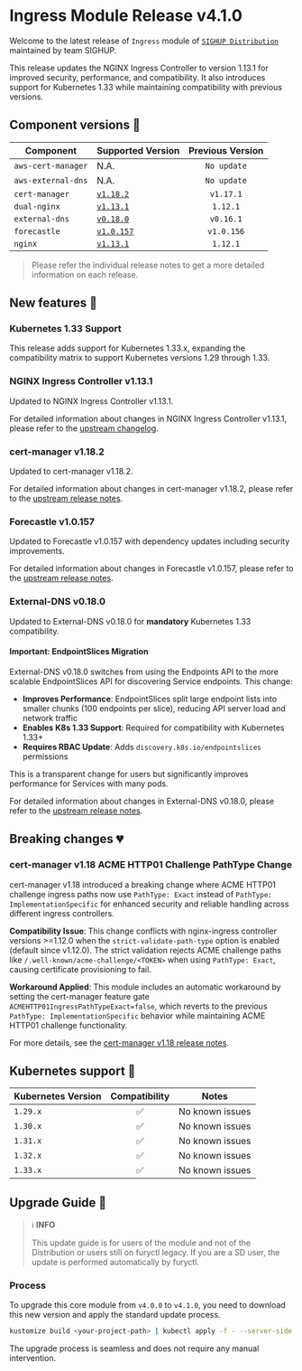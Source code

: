 # Ingress Module Release v4.1.0


Welcome to the latest release of `Ingress` module of [`SIGHUP Distribution`](https://github.com/sighupio/fury-distribution) maintained by team SIGHUP.

This release updates the NGINX Ingress Controller to version 1.13.1 for improved security, performance, and compatibility. It also introduces support for Kubernetes 1.33 while maintaining compatibility with previous versions.

## Component versions 🚢

| Component          | Supported Version                                                                        | Previous Version |
| ------------------ | ---------------------------------------------------------------------------------------- | :--------------: |
| `aws-cert-manager` | N.A.                                                                                     |   `No update`    |
| `aws-external-dns` | N.A.                                                                                     |   `No update`    |
| `cert-manager`     | [`v1.18.2`](https://cert-manager.io/docs/releases/release-notes/release-notes-1.18/)     |   `v1.17.1`      |
| `dual-nginx`       | [`v1.13.1`](https://github.com/kubernetes/ingress-nginx/releases/tag/controller-v1.13.1) |     `1.12.1`     |
| `external-dns`     | [`v0.18.0`](https://github.com/kubernetes-sigs/external-dns/releases/tag/v0.18.0)        |   `v0.16.1`    |
| `forecastle`       | [`v1.0.157`](https://github.com/stakater/Forecastle/releases/tag/v1.0.157)               |   `v1.0.156`    |
| `nginx`            | [`v1.13.1`](https://github.com/kubernetes/ingress-nginx/releases/tag/controller-v1.13.1) |     `1.12.1`     |

> Please refer the individual release notes to get a more detailed information on each release.

## New features 🎉

### Kubernetes 1.33 Support

This release adds support for Kubernetes 1.33.x, expanding the compatibility matrix to support Kubernetes versions 1.29 through 1.33.

### NGINX Ingress Controller v1.13.1

Updated to NGINX Ingress Controller v1.13.1.

For detailed information about changes in NGINX Ingress Controller v1.13.1, please refer to the [upstream changelog](https://github.com/kubernetes/ingress-nginx/blob/main/changelog/controller-1.13.1.md).

### cert-manager v1.18.2

Updated to cert-manager v1.18.2.

For detailed information about changes in cert-manager v1.18.2, please refer to the [upstream release notes](https://cert-manager.io/docs/releases/release-notes/release-notes-1.18/).

### Forecastle v1.0.157

Updated to Forecastle v1.0.157 with dependency updates including security improvements.

For detailed information about changes in Forecastle v1.0.157, please refer to the [upstream release notes](https://github.com/stakater/Forecastle/releases/tag/v1.0.157).


### External-DNS v0.18.0

Updated to External-DNS v0.18.0 for **mandatory** Kubernetes 1.33 compatibility.

#### Important: EndpointSlices Migration

External-DNS v0.18.0 switches from using the Endpoints API to the more scalable EndpointSlices API for discovering Service endpoints. This change:
- **Improves Performance**: EndpointSlices split large endpoint lists into smaller chunks (100 endpoints per slice), reducing API server load and network traffic
- **Enables K8s 1.33 Support**: Required for compatibility with Kubernetes 1.33+
- **Requires RBAC Update**: Adds `discovery.k8s.io/endpointslices` permissions

This is a transparent change for users but significantly improves performance for Services with many pods.

For detailed information about changes in External-DNS v0.18.0, please refer to the [upstream release notes](https://github.com/kubernetes-sigs/external-dns/releases/tag/v0.18.0).


## Breaking changes 💔

### cert-manager v1.18 ACME HTTP01 Challenge PathType Change

cert-manager v1.18 introduced a breaking change where ACME HTTP01 challenge ingress paths now use `PathType: Exact` instead of `PathType: ImplementationSpecific` for enhanced security and reliable handling across different ingress controllers.

**Compatibility Issue**: This change conflicts with nginx-ingress controller versions >=1.12.0 when the `strict-validate-path-type` option is enabled (default since v1.12.0). The strict validation rejects ACME challenge paths like `/.well-known/acme-challenge/<TOKEN>` when using `PathType: Exact`, causing certificate provisioning to fail.

**Workaround Applied**: This module includes an automatic workaround by setting the cert-manager feature gate `ACMEHTTP01IngressPathTypeExact=false`, which reverts to the previous `PathType: ImplementationSpecific` behavior while maintaining ACME HTTP01 challenge functionality.

For more details, see the [cert-manager v1.18 release notes](https://cert-manager.io/docs/releases/release-notes/release-notes-1.18/#acme-http01-challenge-paths-now-use-pathtype-exact-in-ingress-routes).

## Kubernetes support 🚢

| Kubernetes Version |   Compatibility    | Notes           |
| ------------------ | :----------------: | --------------- |
| `1.29.x`           | :white_check_mark: | No known issues |
| `1.30.x`           | :white_check_mark: | No known issues |
| `1.31.x`           | :white_check_mark: | No known issues |
| `1.32.x`           | :white_check_mark: | No known issues |
| `1.33.x`           | :white_check_mark: | No known issues |

## Upgrade Guide 🦮

> ℹ️ **INFO**
>
> This update guide is for users of the module and not of the Distribution or users still on furyctl legacy.
> If you are a SD user, the update is performed automatically by furyctl.

### Process

To upgrade this core module from `v4.0.0` to `v4.1.0`, you need to download this new version and apply the standard update process.

```bash
kustomize build <your-project-path> | kubectl apply -f - --server-side
```

The upgrade process is seamless and does not require any manual intervention.